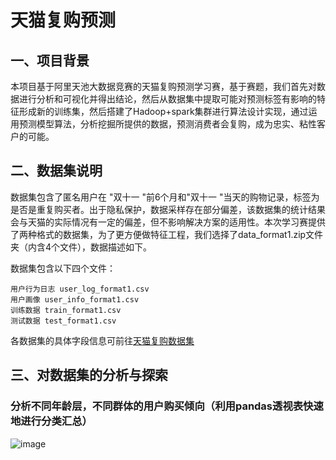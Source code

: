 # 天猫复购预测
## 一、项目背景
本项目基于阿里天池大数据竞赛的天猫复购预测学习赛，基于赛题，我们首先对数据进行分析和可视化并得出结论，然后从数据集中提取可能对预测标签有影响的特征形成新的训练集，然后搭建了Hadoop+spark集群进行算法设计实现，通过运用预测模型算法，分析挖掘所提供的数据，预测消费者会复购，成为忠实、粘性客户的可能。
## 二、数据集说明  

数据集包含了匿名用户在 "双十一 "前6个月和"双十一 "当天的购物记录，标签为是否是重复购买者。出于隐私保护，数据采样存在部分偏差，该数据集的统计结果会与天猫的实际情况有一定的偏差，但不影响解决方案的适用性。本次学习赛提供了两种格式的数据集，为了更方便做特征工程，我们选择了data_format1.zip文件夹（内含4个文件），数据描述如下。

数据集包含以下四个文件：  
```
用户行为日志 user_log_format1.csv  
用户画像 user_info_format1.csv  
训练数据 train_format1.csv  
测试数据 test_format1.csv  
```

各数据集的具体字段信息可前往[天猫复购数据集](https://www.heywhale.com/mw/dataset/622d9ebf8a84f900178990ec)

## 三、对数据集的分析与探索

### 分析不同年龄层，不同群体的用户购买倾向（利用pandas透视表快速地进行分类汇总）

![image](https://github.com/wjy030522/Tmall-Repurchase-Prediction/assets/108457536/0cfd9329-f1dd-4933-8243-e765592e198a)
